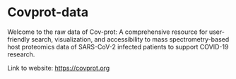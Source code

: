 # Covprot-data
Welcome to the raw data of Cov-prot: A comprehensive resource for user-friendly search, visualization, and accessibility to mass spectrometry-based host proteomics data of SARS-CoV-2 infected patients to support COVID-19 research.

Link to website: https://covprot.org
